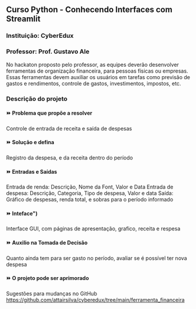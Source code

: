## Curso Python - Conhecendo Interfaces com Streamlit
### Instituição: CyberEdux
### Professor: Prof. Gustavo Ale

No hackaton proposto pelo professor, as equipes deverão desenvolver ferramentas de organização financeira, para pessoas físicas ou empresas. Essas ferramentas devem auxiliar os usuários em tarefas como previsão de gastos e rendimentos, controle de gastos, investimentos, impostos, etc.  

### Descrição do projeto

#### :fast_forward: Problema que propõe a resolver
Controle de entrada de receita e saída de despesas

#### :fast_forward: Solução e defina
Registro da despesa, e da receita dentro do período 

#### :fast_forward: Entradas e Saídas
Entrada de renda: Descrição, Nome da Font, Valor e Data
Entrada de despesa: Descrição, Categoria, Tipo de despesa, Valor e data
Saída: Gráfico de despesas, renda total, e sobras para o período informado

#### :fast_forward: Inteface")
Interface GUI, com páginas de apresentação, grafico, receita e respesa

#### :fast_forward: Auxilio na Tomada de Decisão
Quanto ainda tem para ser gasto no período, avaliar se é possível ter nova despesa

#### :fast_forward: O projeto pode ser aprimorado
Sugestões para mudanças no GitHub
https://github.com/attairsilva/cyberedux/tree/main/ferramenta_financeira

